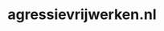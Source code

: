 ---
layout: post
title:  "agressievrijwerken.nl"
internal_url:  "/data/agressievrijwerken.nl.html"
categories: dutchgov
---
